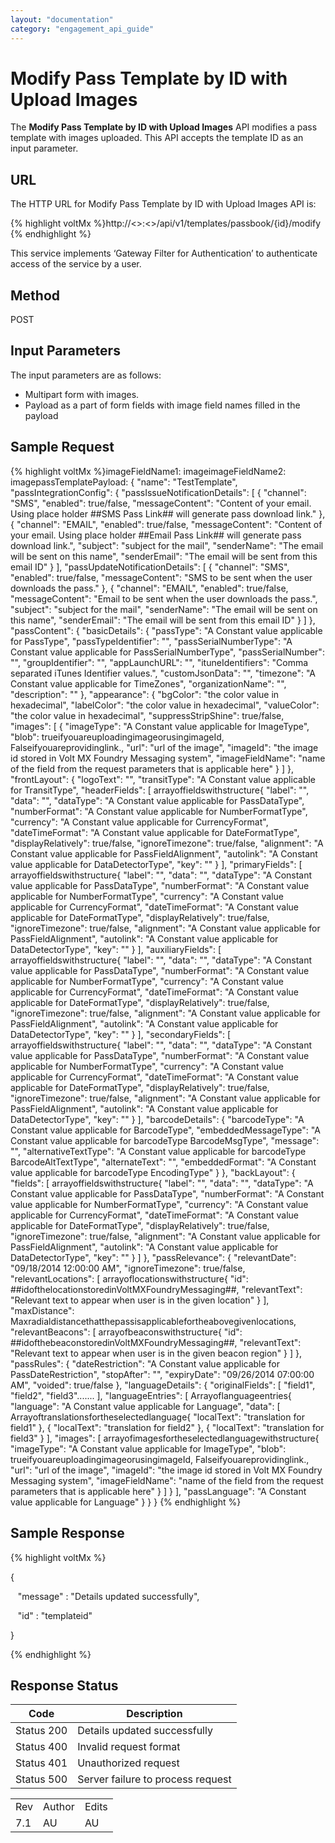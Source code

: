```yaml
---
layout: "documentation"
category: "engagement_api_guide"
---
```

                            


Modify Pass Template by ID with Upload Images
=============================================

The **Modify Pass Template by ID with Upload Images** API modifies a pass template with images uploaded. This API accepts the template ID as an input parameter.

URL
---

The HTTP URL for Modify Pass Template by ID with Upload Images API is:

{% highlight voltMx %}http://<<host>>:<<port>>/api/v1/templates/passbook/{id}/modify
{% endhighlight %}

This service implements ‘Gateway Filter for Authentication’ to authenticate access of the service by a user.

Method
------

POST

Input Parameters
----------------

The input parameters are as follows:

*   Multipart form with images.
*   Payload as a part of form fields with image field names filled in the payload

Sample Request
--------------

{% highlight voltMx %}imageFieldName1: imageimageFieldName2: imagepassTemplatePayload: {
  "name": "TestTemplate",
  "passIntegrationConfig": {
    "passIssueNotificationDetails": [
      {
        "channel": "SMS",
        "enabled": true/false,
        "messageContent": "Content of your email. Using place holder ##SMS Pass Link## will generate pass download link."
      },
      {
        "channel": "EMAIL",
        "enabled": true/false,
        "messageContent": "Content of your email. Using place holder ##Email Pass Link## will generate pass download link.",
        "subject": "subject for the mail",
        "senderName": "The email will be sent on this name",
        "senderEmail": "The email will be sent from this email ID"
      }
    ],
    "passUpdateNotificationDetails": [
      {
        "channel": "SMS",
        "enabled": true/false,
        "messageContent": "SMS to be sent when the user downloads the pass."
      },
      {
        "channel": "EMAIL",
        "enabled": true/false,
        "messageContent": "Email to be sent when the user downloads the pass.",
        "subject": "subject for the mail",
        "senderName": "The email will be sent on this name",
        "senderEmail": "The email will be sent from this email ID"
      }
    ]
  },
  "passContent": {
    "basicDetails": {
      "passType": "A Constant value applicable for PassType",
      "passTypeIdentifier": "",
      "passSerialNumberType": "A Constant value applicable for PassSerialNumberType",
      "passSerialNumber": "",
      "groupIdentifier": "",
      "appLaunchURL": "",
      "ituneIdentifiers": "Comma separated iTunes Identifier values.",
      "customJsonData": "",
      "timezone": "A Constant value applicable for TimeZones",
      "organizationName": "",
      "description": ""
    },
    "appearance": {
      "bgColor": "the color value in hexadecimal",
      "labelColor": "the color value in hexadecimal",
      "valueColor": "the color value in hexadecimal",
      "suppressStripShine": true/false,
      "images": [
        {
          "imageType": "A Constant value applicable for ImageType",
          "blob": trueifyouareuploadingimageorusingimageId,
          Falseifyouareprovidinglink.,
          "url": "url of the image",
          "imageId": "the image id stored in Volt MX Foundry Messaging system",
          "imageFieldName": "name of the field from the request parameters that is applicable here"
        }
      ]
    },
    "frontLayout": {
      "logoText": "",
      "transitType": "A Constant value applicable for TransitType",
      "headerFields": [
        arrayoffieldswithstructure{
          "label": "",
          "data": "",
          "dataType": "A Constant value applicable for PassDataType",
          "numberFormat": "A Constant value applicable for NumberFormatType",
          "currency": "A Constant value applicable for CurrencyFormat",
          "dateTimeFormat": "A Constant value applicable for DateFormatType",
          "displayRelatively": true/false,
          "ignoreTimezone": true/false,
          "alignment": "A Constant value applicable for PassFieldAlignment",
          "autolink": "A Constant value applicable for DataDetectorType",
          "key": ""
        }
      ],
      "primaryFields": [
        arrayoffieldswithstructure{
          "label": "",
          "data": "",
          "dataType": "A Constant value applicable for PassDataType",
          "numberFormat": "A Constant value applicable for NumberFormatType",
          "currency": "A Constant value applicable for CurrencyFormat",
          "dateTimeFormat": "A Constant value applicable for DateFormatType",
          "displayRelatively": true/false,
          "ignoreTimezone": true/false,
          "alignment": "A Constant value applicable for PassFieldAlignment",
          "autolink": "A Constant value applicable for DataDetectorType",
          "key": ""
        }
      ],
      "auxiliaryFields": [
        arrayoffieldswithstructure{
          "label": "",
          "data": "",
          "dataType": "A Constant value applicable for PassDataType",
          "numberFormat": "A Constant value applicable for NumberFormatType",
          "currency": "A Constant value applicable for CurrencyFormat",
          "dateTimeFormat": "A Constant value applicable for DateFormatType",
          "displayRelatively": true/false,
          "ignoreTimezone": true/false,
          "alignment": "A Constant value applicable for PassFieldAlignment",
          "autolink": "A Constant value applicable for DataDetectorType",
          "key": ""
        }
      ],
      "secondaryFields": [
        arrayoffieldswithstructure{
          "label": "",
          "data": "",
          "dataType": "A Constant value applicable for PassDataType",
          "numberFormat": "A Constant value applicable for NumberFormatType",
          "currency": "A Constant value applicable for CurrencyFormat",
          "dateTimeFormat": "A Constant value applicable for DateFormatType",
          "displayRelatively": true/false,
          "ignoreTimezone": true/false,
          "alignment": "A Constant value applicable for PassFieldAlignment",
          "autolink": "A Constant value applicable for DataDetectorType",
          "key": ""
        }
      ],
      "barcodeDetails": {
        "barcodeType": "A Constant value applicable for BarcodeType",
        "embeddedMessageType": "A Constant value applicable for barcodeType BarcodeMsgType",
        "message": "",
        "alternativeTextType": "A Constant value applicable for barcodeType BarcodeAltTextType",
        "alternateText": "",
        "embeddedFormat": "A Constant value applicable for barcodeType EncodingType"
      }
    },
    "backLayout": {
      "fields": [
        arrayoffieldswithstructure{
          "label": "",
          "data": "",
          "dataType": "A Constant value applicable for PassDataType",
          "numberFormat": "A Constant value applicable for NumberFormatType",
          "currency": "A Constant value applicable for CurrencyFormat",
          "dateTimeFormat": "A Constant value applicable for DateFormatType",
          "displayRelatively": true/false,
          "ignoreTimezone": true/false,
          "alignment": "A Constant value applicable for PassFieldAlignment",
          "autolink": "A Constant value applicable for DataDetectorType",
          "key": ""
        }
      ]
    },
    "passRelevance": {
      "relevantDate": "09/18/2014 12:00:00 AM",
      "ignoreTimezone": true/false,
      "relevantLocations": [
        arrayoflocationswithstructure{
          "id": ##idofthelocationstoredinVoltMXFoundryMessaging##,
          "relevantText": "Relevant text to appear when user is in the given location"
        }
      ],
      "maxDistance": Maxradialdistancethatthepassisapplicablefortheabovegivenlocations,
      "relevantBeacons": [
        arrayofbeaconswithstructure{
          "id": ##idofthebeaconstoredinVoltMXFoundryMessaging##,
          "relevantText": "Relevant text to appear when user is in the given beacon region"
        }
      ]
    },
    "passRules": {
      "dateRestriction": "A Constant value applicable for PassDateRestriction",
      "stopAfter": "",
      "expiryDate": "09/26/2014 07:00:00 AM",
      "voided": true/false
    },
    "languageDetails": {
      "originalFields": [
        "field1",
        "field2",
        "field3".......
      ],
      "languageEntries": [
        Arrayoflanguageentries{
          "language": "A Constant value applicable for Language",
          "data": [
            Arrayoftranslationsfortheselectedlanguage{
              "localText": "translation for field1"
            },
            {
              "localText": "translation for field2"
            },
            {
              "localText": "translation for field3"
            }
          ],
          "images": [
            arrayofimagesfortheselectedlanguagewithstructure{
              "imageType": "A Constant value applicable for ImageType",
              "blob": trueifyouareuploadingimageorusingimageId,
              Falseifyouareprovidinglink.,
              "url": "url of the image",
              "imageId": "the image id stored in Volt MX Foundry Messaging system",
              "imageFieldName": "name of the field from the request parameters that is applicable here"
            }
          ]
        }
      ],
      "passLanguage": "A Constant value applicable for Language"
    }
  }
}
{% endhighlight %}

Sample Response
---------------

{% highlight voltMx %}

{

   "message" : "Details updated successfully",

   "id" : "templateid"

}


{% endhighlight %}

Response Status
---------------

  
| Code | Description |
| --- | --- |
| Status 200 | Details updated successfully |
| Status 400 | Invalid request format |
| Status 401 | Unauthorized request |
| Status 500 | Server failure to process request |

<table class="TableStyle-RevisionTable" cellspacing="0" style="mc-table-style: url('../Resources/TableStyles/RevisionTable.css');" data-mc-conditions="Default.HTML"><colgroup><col class="TableStyle-RevisionTable-Column-Column1"> <col class="TableStyle-RevisionTable-Column-Column1"> <col class="TableStyle-RevisionTable-Column-Column1"></colgroup><tbody><tr class="TableStyle-RevisionTable-Body-Body1"><td class="TableStyle-RevisionTable-BodyE-Column1-Body1">Rev</td><td class="TableStyle-RevisionTable-BodyE-Column1-Body1">Author</td><td class="TableStyle-RevisionTable-BodyD-Column1-Body1">Edits</td></tr><tr class="TableStyle-RevisionTable-Body-Body1"><td class="TableStyle-RevisionTable-BodyB-Column1-Body1">7.1</td><td class="TableStyle-RevisionTable-BodyB-Column1-Body1">AU</td><td class="TableStyle-RevisionTable-BodyA-Column1-Body1">AU</td></tr></tbody></table>
